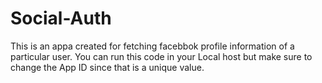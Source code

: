 # Social-Auth

This is an appa created for fetching facebbok profile information of a particular user.
You can run this code in your Local host but make sure to change the App ID since that is a unique value.
